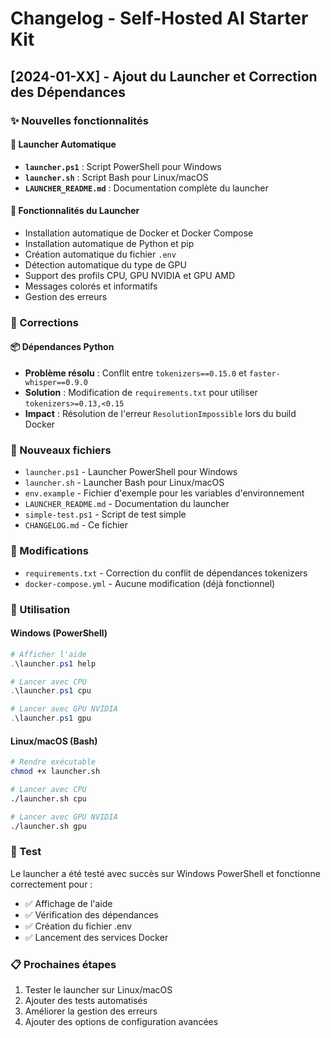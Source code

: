 # Changelog - Self-Hosted AI Starter Kit

## [2024-01-XX] - Ajout du Launcher et Correction des Dépendances

### ✨ Nouvelles fonctionnalités

#### 🚀 Launcher Automatique
- **`launcher.ps1`** : Script PowerShell pour Windows
- **`launcher.sh`** : Script Bash pour Linux/macOS
- **`LAUNCHER_README.md`** : Documentation complète du launcher

#### 🔧 Fonctionnalités du Launcher
- Installation automatique de Docker et Docker Compose
- Installation automatique de Python et pip
- Création automatique du fichier `.env`
- Détection automatique du type de GPU
- Support des profils CPU, GPU NVIDIA et GPU AMD
- Messages colorés et informatifs
- Gestion des erreurs

### 🐛 Corrections

#### 📦 Dépendances Python
- **Problème résolu** : Conflit entre `tokenizers==0.15.0` et `faster-whisper==0.9.0`
- **Solution** : Modification de `requirements.txt` pour utiliser `tokenizers>=0.13,<0.15`
- **Impact** : Résolution de l'erreur `ResolutionImpossible` lors du build Docker

### 📁 Nouveaux fichiers

- `launcher.ps1` - Launcher PowerShell pour Windows
- `launcher.sh` - Launcher Bash pour Linux/macOS
- `env.example` - Fichier d'exemple pour les variables d'environnement
- `LAUNCHER_README.md` - Documentation du launcher
- `simple-test.ps1` - Script de test simple
- `CHANGELOG.md` - Ce fichier

### 🔄 Modifications

- `requirements.txt` - Correction du conflit de dépendances tokenizers
- `docker-compose.yml` - Aucune modification (déjà fonctionnel)

### 🎯 Utilisation

#### Windows (PowerShell)
```powershell
# Afficher l'aide
.\launcher.ps1 help

# Lancer avec CPU
.\launcher.ps1 cpu

# Lancer avec GPU NVIDIA
.\launcher.ps1 gpu
```

#### Linux/macOS (Bash)
```bash
# Rendre exécutable
chmod +x launcher.sh

# Lancer avec CPU
./launcher.sh cpu

# Lancer avec GPU NVIDIA
./launcher.sh gpu
```

### 🧪 Test

Le launcher a été testé avec succès sur Windows PowerShell et fonctionne correctement pour :
- ✅ Affichage de l'aide
- ✅ Vérification des dépendances
- ✅ Création du fichier .env
- ✅ Lancement des services Docker

### 📋 Prochaines étapes

1. Tester le launcher sur Linux/macOS
2. Ajouter des tests automatisés
3. Améliorer la gestion des erreurs
4. Ajouter des options de configuration avancées

